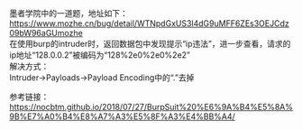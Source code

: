墨者学院中的一道题，地址如下：  
https://www.mozhe.cn/bug/detail/WTNpdGxUS3l4dG9uMFF6ZEs3OEJCdz09bW96aGUmozhe  
在使用burp的intruder时，返回数据包中发现提示“ip违法”，进一步查看，请求的ip地址“128.0.0.2”被编码为“128%2e0%2e0%2e2”  
解决方式：  
Intruder->Payloads->Payload Encoding中的“.”去掉

参考链接：  
https://nocbtm.github.io/2018/07/27/BurpSuit%20%E6%9A%B4%E5%8A%9B%E7%A0%B4%E8%A7%A3%E5%8F%A3%E4%BB%A4/
